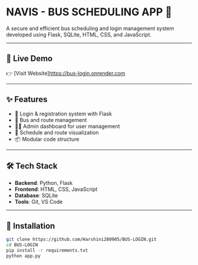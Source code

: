 # NAVIS - BUS SCHEDULING APP 🚌

A secure and efficient bus scheduling and login management system developed using Flask, SQLite, HTML, CSS, and JavaScript.

---

## 🔗 Live Demo

👉 [Visit Website]https://bus-login.onrender.com

---

## ✨ Features

- 🔐 Login & registration system with Flask  
- 🚌 Bus and route management  
- 🧑‍💼 Admin dashboard for user management  
- 📅 Schedule and route visualization  
- 📦 Modular code structure  

---

## 🛠️ Tech Stack

- **Backend**: Python, Flask  
- **Frontend**: HTML, CSS, JavaScript  
- **Database**: SQLite  
- **Tools**: Git, VS Code  

---

## 🚀 Installation

```bash
git clone https://github.com/Harshini280905/BUS-LOGIN.git
cd BUS-LOGIN
pip install -r requirements.txt
python app.py

